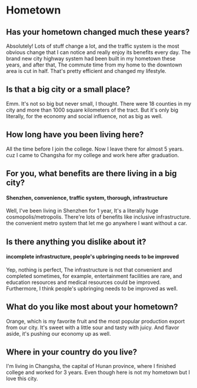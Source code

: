 # Hometown

## Has your hometown changed much these years?

Absolutely! Lots of stuff change a lot, and the traffic system is the most obvious change that I can notice and really enjoy its benefits every day. The brand new city highway system had been built in my hometown these years, and after that, The commute time from my home to the downtown area is cut in half. That's pretty efficient and changed my lifestyle.

## Is that a big city or a small place?

Emm. It's not so big but never small, I thought. There were 18 counties in my city and more than 1000 square kilometers of the tract. But it's only big literally, for the economy and social influence, not as big as well.

## How long have you been living here?

All the time before I join the college. Now I leave there for almost 5 years. cuz I came to Changsha for my college and work here after graduation.

## For you, what benefits are there living in a big city?

#### Shenzhen, convenience, traffic system, thorough, infrastructure

Well, I've been living in Shenzhen for 1 year, It's a literally huge cosmopolis/metropolis. There're lots of benefits like inclusive infrastructure. the convenient metro system that let me go anywhere I want without a car.

## Is there anything you dislike about it?

#### incomplete infrastructure, people's upbringing needs to be improved

Yep, nothing is perfect, The infrastructure is not that convenient and completed sometimes, for example, entertainment facilities are rare, and education resources and medical resources could be improved. Furthermore, I think people's upbringing needs to be improved as well.

## What do you like most about your hometown?

Orange, which is my favorite fruit and the most popular production export from our city. It's sweet with a little sour and tasty with juicy. And flavor aside, it's pushing our economy up as well.

## Where in your country do you live?

I'm living in Changsha, the capital of Hunan province, where I finished college and worked for 3 years. Even though here is not my hometown but I love this city.

